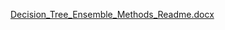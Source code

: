 [Decision_Tree_Ensemble_Methods_Readme.docx](https://github.com/kpalaha/Ensemble_Methods_Census_Data/files/15475893/Decision_Tree_Ensemble_Methods_Readme.docx)
